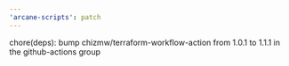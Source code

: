 ```yaml
---
'arcane-scripts': patch
---
```


<!-- markdownlint-disable MD041 -->chore(deps): bump chizmw/terraform-workflow-action from 1.0.1 to 1.1.1 in the github-actions group
